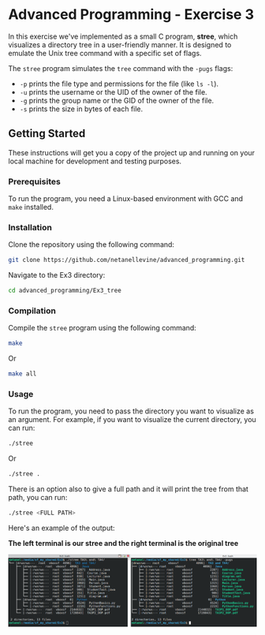 

# Advanced Programming - Exercise 3

In this exercise we've implemented as a small C program, **stree**, which visualizes a directory tree in a user-friendly manner. It is designed to emulate the Unix tree command with a specific set of flags.

The `stree` program simulates the `tree` command with the `-pugs` flags:
- `-p` prints the file type and permissions for the file (like `ls -l`).
- `-u` prints the username or the UID of the owner of the file.
- `-g` prints the group name or the GID of the owner of the file.
- `-s` prints the size in bytes of each file.

## Getting Started

These instructions will get you a copy of the project up and running on your local machine for development and testing purposes.

### Prerequisites

To run the program, you need a Linux-based environment with GCC and `make` installed.

### Installation

Clone the repository using the following command:

```bash
git clone https://github.com/netanellevine/advanced_programming.git
```

Navigate to the Ex3 directory:

```bash
cd advanced_programming/Ex3_tree
```

### Compilation

Compile the `stree` program using the following command:

```bash
make
```

Or

```bash
make all
```

### Usage

To run the program, you need to pass the directory you want to visualize as an argument. For example, if you want to visualize the current directory, you can run:

```bash
./stree
```

Or

```bash
./stree .
```

There is an option also to give a full path and it will print the tree from that path, you can run:

```bash
./stree <FULL PATH>
```

Here's an example of the output:   

**The left terminal is our stree and the right terminal is the original tree**

![Example screenshot](screenshot.png)
